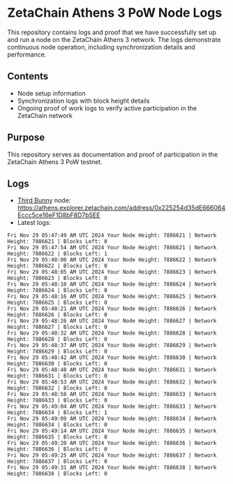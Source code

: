 # ZetaChain Athens 3 PoW Node Logs
This repository contains logs and proof that we have successfully set up and run a node on the ZetaChain Athens 3 network. The logs demonstrate continuous node operation, including synchronization details and performance.

## Contents
- Node setup information
- Synchronization logs with block height details
- Ongoing proof of work logs to verify active participation in the ZetaChain network

## Purpose
This repository serves as documentation and proof of participation in the ZetaChain Athens 3 PoW testnet.

## Logs

- [Third Bunny](https://thirdbunny.xyz/) node: https://athens.explorer.zetachain.com/address/0x225254d35dE666064Eccc5ce16eF1D8bF8D7b5EE
- Latest logs:
```
Fri Nov 29 05:47:49 AM UTC 2024 Your Node Height: 7886621 | Network Height: 7886621 | Blocks Left: 0
Fri Nov 29 05:47:54 AM UTC 2024 Your Node Height: 7886621 | Network Height: 7886622 | Blocks Left: 1
Fri Nov 29 05:48:00 AM UTC 2024 Your Node Height: 7886622 | Network Height: 7886622 | Blocks Left: 0
Fri Nov 29 05:48:05 AM UTC 2024 Your Node Height: 7886623 | Network Height: 7886623 | Blocks Left: 0
Fri Nov 29 05:48:10 AM UTC 2024 Your Node Height: 7886624 | Network Height: 7886624 | Blocks Left: 0
Fri Nov 29 05:48:16 AM UTC 2024 Your Node Height: 7886625 | Network Height: 7886625 | Blocks Left: 0
Fri Nov 29 05:48:21 AM UTC 2024 Your Node Height: 7886626 | Network Height: 7886626 | Blocks Left: 0
Fri Nov 29 05:48:26 AM UTC 2024 Your Node Height: 7886627 | Network Height: 7886627 | Blocks Left: 0
Fri Nov 29 05:48:32 AM UTC 2024 Your Node Height: 7886628 | Network Height: 7886628 | Blocks Left: 0
Fri Nov 29 05:48:37 AM UTC 2024 Your Node Height: 7886629 | Network Height: 7886629 | Blocks Left: 0
Fri Nov 29 05:48:42 AM UTC 2024 Your Node Height: 7886630 | Network Height: 7886630 | Blocks Left: 0
Fri Nov 29 05:48:48 AM UTC 2024 Your Node Height: 7886631 | Network Height: 7886631 | Blocks Left: 0
Fri Nov 29 05:48:53 AM UTC 2024 Your Node Height: 7886632 | Network Height: 7886632 | Blocks Left: 0
Fri Nov 29 05:48:58 AM UTC 2024 Your Node Height: 7886633 | Network Height: 7886633 | Blocks Left: 0
Fri Nov 29 05:49:04 AM UTC 2024 Your Node Height: 7886633 | Network Height: 7886634 | Blocks Left: 1
Fri Nov 29 05:49:09 AM UTC 2024 Your Node Height: 7886634 | Network Height: 7886634 | Blocks Left: 0
Fri Nov 29 05:49:14 AM UTC 2024 Your Node Height: 7886635 | Network Height: 7886635 | Blocks Left: 0
Fri Nov 29 05:49:20 AM UTC 2024 Your Node Height: 7886636 | Network Height: 7886636 | Blocks Left: 0
Fri Nov 29 05:49:25 AM UTC 2024 Your Node Height: 7886637 | Network Height: 7886637 | Blocks Left: 0
Fri Nov 29 05:49:31 AM UTC 2024 Your Node Height: 7886638 | Network Height: 7886638 | Blocks Left: 0
```
